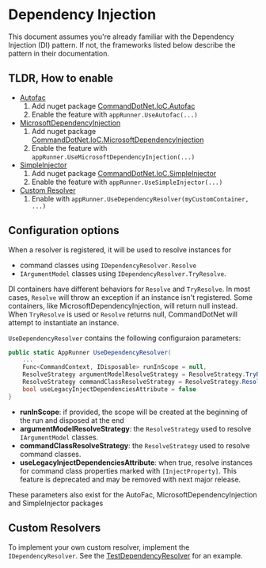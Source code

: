 # Dependency Injection

This document assumes you're already familiar with the Dependency Injection (DI) pattern. If not, the frameworks listed below describe the pattern in their documentation.

## TLDR, How to enable
* [Autofac](https://autofac.org/)
    1. Add nuget package [CommandDotNet.IoC.Autofac](https://www.nuget.org/packages/CommandDotNet.IoC.Autofac)
    1. Enable the feature with `appRunner.UseAutofac(...)`
* [MicrosoftDependencyInjection](https://docs.microsoft.com/en-us/aspnet/core/fundamentals/dependency-injection?view=aspnetcore-3.1)
    1. Add nuget package [CommandDotNet.IoC.MicrosoftDependencyInjection](https://www.nuget.org/packages/CommandDotNet.IoC.MicrosoftDependencyInjection)
    1. Enable the feature with `appRunner.UseMicrosoftDependencyInjection(...)`
* [SimpleInjector](https://simpleinjector.org/)
    1. Add nuget package [CommandDotNet.IoC.SimpleInjector](https://www.nuget.org/packages/CommandDotNet.IoC.SimpleInjector)
    1. Enable the feature with `appRunner.UseSimpleInjector(...)`
* [Custom Resolver](#custom-resolvers)
    1. Enable with `appRunner.UseDependencyResolver(myCustomContainer, ...)`

## Configuration options

When a resolver is registered, it will be used to resolve instances for 

* command classes using `IDependencyResolver.Resolve` 
* `IArgumentModel` classes using `IDependencyResolver.TryResolve`.

DI containers have different behaviors for `Resolve` and `TryResolve`. In most cases, `Resolve` will throw an exception if an instance isn't registered. Some containers, like MicrosoftDependencyInjection, will return null instead. When `TryResolve` is used or `Resolve` returns null, CommandDotNet will attempt to instantiate an instance.

`UseDependencyResolver` contains the following configuraion parameters:

```c#
public static AppRunner UseDependencyResolver(
    ...
    Func<CommandContext, IDisposable> runInScope = null,
    ResolveStrategy argumentModelResolveStrategy = ResolveStrategy.TryResolve,
    ResolveStrategy commandClassResolveStrategy = ResolveStrategy.Resolve,
    bool useLegacyInjectDependenciesAttribute = false
}
```

* __runInScope__: if provided, the scope will be created at the beginning of the run and disposed at the end
* __argumentModelResolveStrategy__: the `ResolveStrategy` used to resolve `IArgumentModel` classes.
* __commandClassResolveStrategy__: the `ResolveStrategy` used to resolve command classes.
* __useLegacyInjectDependenciesAttribute__: when true, resolve instances for command class properties marked with `[InjectProperty]`. This feature is deprecated and may be removed with next major release.

These parameters also exist for the AutoFac, MicrosoftDependencyInjection and SimpleInjector packages

## Custom Resolvers

To implement your own custom resolver, implement the `IDependencyResolver`. See the [TestDependencyResolver](https://github.com/bilal-fazlani/commanddotnet/blob/beta-v3/master/CommandDotNet.TestTools/TestDependencyResolver.cs) for an example.